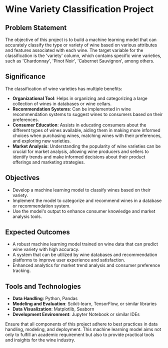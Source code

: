 # Wine Variety Classification Project

## Problem Statement
The objective of this project is to build a machine learning model that can accurately classify the type or variety of wine based on various attributes and features associated with each wine. The target variable for the classification is the 'variety' column, which contains specific wine varieties, such as 'Chardonnay', 'Pinot Noir', 'Cabernet Sauvignon', among others.

## Significance
The classification of wine varieties has multiple benefits:
- **Organizational Tool**: Helps in organizing and categorizing a large collection of wines in databases or wine cellars.
- **Recommendation Systems**: Can be implemented in wine recommendation systems to suggest wines to consumers based on their preferences.
- **Consumer Education**: Assists in educating consumers about the different types of wines available, aiding them in making more informed choices when purchasing wines, matching wines with their preferences, and exploring new varieties.
- **Market Analysis**: Understanding the popularity of wine varieties can be crucial for market analysis, allowing wine producers and sellers to identify trends and make informed decisions about their product offerings and marketing strategies.

## Objectives
- Develop a machine learning model to classify wines based on their variety.
- Implement the model to categorize and recommend wines in a database or recommendation system.
- Use the model's output to enhance consumer knowledge and market analysis tools.

## Expected Outcomes
- A robust machine learning model trained on wine data that can predict wine variety with high accuracy.
- A system that can be utilized by wine databases and recommendation platforms to improve user experience and satisfaction.
- Enhanced analytics for market trend analysis and consumer preference tracking.

## Tools and Technologies
- **Data Handling**: Python, Pandas
- **Modeling and Evaluation**: Scikit-learn, TensorFlow, or similar libraries
- **Data Visualization**: Matplotlib, Seaborn
- **Development Environment**: Jupyter Notebook or similar IDEs

Ensure that all components of this project adhere to best practices in data handling, modeling, and deployment. This machine learning model aims not only to fulfill an academic requirement but also to provide practical tools and insights for the wine industry.
